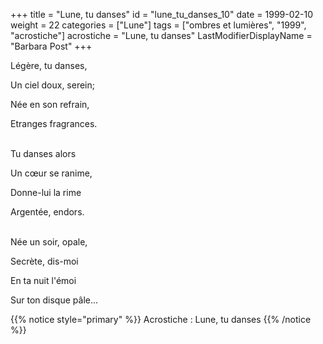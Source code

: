 +++
title = "Lune, tu danses"
id = "lune_tu_danses_10"
date = 1999-02-10
weight = 22
categories = ["Lune"]
tags = ["ombres et lumières", "1999", "acrostiche"]
acrostiche = "Lune, tu danses"
LastModifierDisplayName = "Barbara Post"
+++

Légère, tu danses,

Un ciel doux, serein;

Née en son refrain,

Etranges fragrances.

 \
Tu danses alors

Un cœur se ranime,

Donne-lui la rime

Argentée, endors.

 \
Née un soir, opale,

Secrète, dis-moi

En ta nuit l'émoi

Sur ton disque pâle...

{{% notice style="primary" %}}
Acrostiche : Lune, tu danses
{{% /notice %}}
